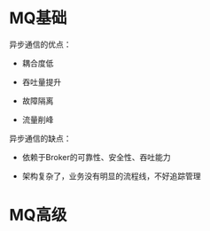 # MQ基础

异步通信的优点：

- 耦合度低

- 吞吐量提升

- 故障隔离

- 流量削峰

异步通信的缺点：

- 依赖于Broker的可靠性、安全性、吞吐能力

- 架构复杂了，业务没有明显的流程线，不好追踪管理











# MQ高级